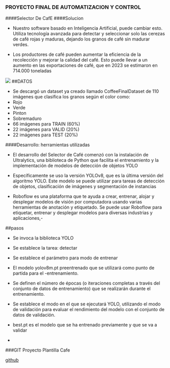 ### PROYECTO FINAL DE AUTOMATIZACION Y CONTROL

####Selector De CafE
####Solucion

- Nuestro software basado en Inteligencia Artificial, puede cambiar esto. Utiliza tecnología avanzada para detectar y seleccionar solo las cerezas de café rojas y maduras, dejando los granos de café sin madurar verdes.

- Los productores de café pueden aumentar la eficiencia de la recolección y mejorar la calidad del café. Esto puede llevar a un aumento en las exportaciones de café, que en 2023 se estimaron en 714.000 toneladas


![](https://museodelchocolate.com.co/wp-content/uploads/2022/10/historia-del-cafe.jpg)
##DATOS 

- Se descargó un dataset ya creado llamado CoffeeFinalDataset de 110 imágenes que clasifica los granos según el color como:
- Rojo
- Verde
- Pinton
- Sobremaduro
- 66 imágenes para TRAIN (60%)
- 22 imágenes para VALID (20%)
- 22 imágenes para TEST (20%)

####Desarrollo: herramientas utilizadas

- El desarrollo del Selector de Café comenzó con la instalación de Ultralytics, una biblioteca de Python que facilita el entrenamiento y la implementación de modelos de detección de objetos YOLO 
 
- Específicamente se uso la versión YOLOv8, que es la última versión del algoritmo YOLO. Este modelo se puede utilizar para tareas de detección de objetos, clasificación de imágenes y segmentación de instancias


- Roboflow es una plataforma que te ayuda a crear, entrenar, alojar y desplegar modelos de visión por computadora usando varias herramientas de anotación y etiquetado. Se puede usar Roboflow para etiquetar, entrenar y desplegar modelos para diversas industrias y aplicaciones,-

##pasos 

- Se invoca la biblioteca YOLO 

- Se establece la tarea: detectar


-  Se establece el parámetro para modo de entrenar

- El modelo yolov8m.pt preentrenado que se utilizará como punto de partida para el -entrenamiento.

- Se definen el número de épocas (o iteraciones completas a través del conjunto de datos de entrenamiento) que se realizarán durante el entrenamiento.

 - Se establece el modo en el que se ejecutará YOLO, utilizando el modo de validación para evaluar el rendimiento del modelo con el conjunto de datos de validación.
 
- best.pt es el modelo que se ha entrenado previamente y que se va a validar
-


###GIT
Proyecto Plantilla Cafe

[github](https://github.com/German1999-crack/PRoyecto_Final "github")



